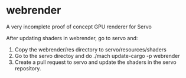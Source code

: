 # webrender
A very incomplete proof of concept GPU renderer for Servo

After updating shaders in webrender, go to servo and:

  1. Copy the webrender/res directory to servo/resources/shaders
  2. Go to the servo directoy and do ./mach update-cargo -p webrender
  3. Create a pull request to servo and update the shaders in the servo repository.
